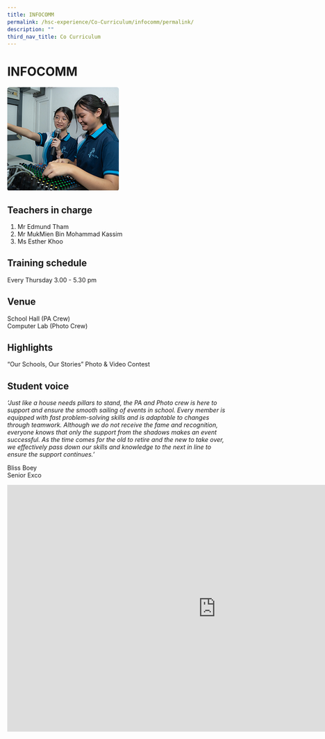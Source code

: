 ```yaml
---
title: INFOCOMM
permalink: /hsc-experience/Co-Curriculum/infocomm/permalink/
description: ""
third_nav_title: Co Curriculum
---
```

INFOCOMM
========

![](/images/CCA/Infocomm.png)

Teachers in charge
------------------

1.  Mr Edmund Tham
2.  Mr MukMien Bin Mohammad Kassim
3.  Ms Esther Khoo

Training schedule
-----------------

Every Thursday 3.00 - 5.30 pm

Venue
-----

School Hall (PA Crew)  
Computer Lab (Photo Crew)

Highlights
----------

“Our Schools, Our Stories” Photo &amp; Video Contest

Student voice
-------------

_‘Just like a house needs pillars to stand, the PA and Photo crew is here to support and ensure the smooth sailing of events in school. Every member is equipped with fast problem-solving skills and is adaptable to changes through teamwork. Although we do not receive the fame and recognition, everyone knows that only the support from the shadows makes an event successful. As the time comes for the old to retire and the new to take over, we effectively pass down our skills and knowledge to the next in line to ensure the support continues.’_  
  
Bliss Boey  
Senior Exco

<iframe allowfullscreen="true" height="569" width="960" frameborder="0" src="https://docs.google.com/presentation/d/e/2PACX-1vR8UOq2IxUZe0eq8Gn9PnqTMp9fc50Q5ksHh-ucbAIhHHhRjQz1bGMei77uFRQcJgdhEaQBRaH3qWLx/embed?start=false&amp;loop=false&amp;delayms=3000"></iframe>